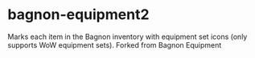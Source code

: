 # bagnon-equipment2
Marks each item in the Bagnon inventory with equipment set icons (only supports WoW equipment sets). Forked from Bagnon Equipment
